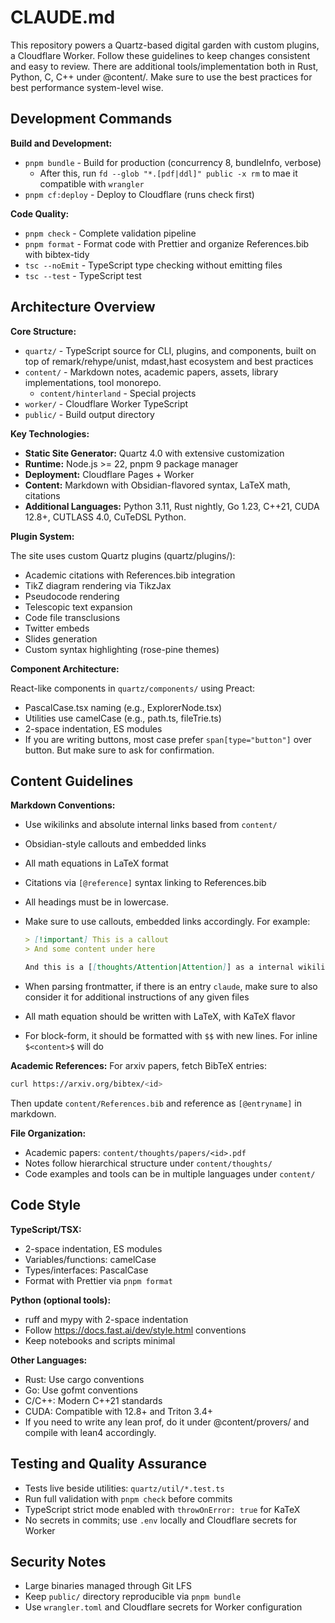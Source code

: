 # CLAUDE.md

This repository powers a Quartz-based digital garden with custom plugins, a Cloudflare Worker. Follow these guidelines to keep changes consistent and easy to review. There are additional tools/implementation both in Rust, Python, C, C++ under @content/. Make sure to use the best practices for best performance system-level wise.

## Development Commands

**Build and Development:**

- `pnpm bundle` - Build for production (concurrency 8, bundleInfo, verbose)
  - After this, run `fd --glob "*.[pdf|ddl]" public -x rm` to mae it compatible with `wrangler`
- `pnpm cf:deploy` - Deploy to Cloudflare (runs check first)

**Code Quality:**

- `pnpm check` - Complete validation pipeline
- `pnpm format` - Format code with Prettier and organize References.bib with bibtex-tidy
- `tsc --noEmit` - TypeScript type checking without emitting files
- `tsc --test` - TypeScript test

## Architecture Overview

**Core Structure:**

- `quartz/` - TypeScript source for CLI, plugins, and components, built on top of remark/rehype/unist, mdast,hast ecosystem and best practices
- `content/` - Markdown notes, academic papers, assets, library implementations, tool monorepo.
  - `content/hinterland` - Special projects
- `worker/` - Cloudflare Worker TypeScript
- `public/` - Build output directory

**Key Technologies:**

- **Static Site Generator:** Quartz 4.0 with extensive customization
- **Runtime:** Node.js >= 22, pnpm 9 package manager
- **Deployment:** Cloudflare Pages + Worker
- **Content:** Markdown with Obsidian-flavored syntax, LaTeX math, citations
- **Additional Languages:** Python 3.11, Rust nightly, Go 1.23, C++21, CUDA 12.8+, CUTLASS 4.0, CuTeDSL Python.

**Plugin System:**

The site uses custom Quartz plugins (quartz/plugins/):

- Academic citations with References.bib integration
- TikZ diagram rendering via TikzJax
- Pseudocode rendering
- Telescopic text expansion
- Code file transclusions
- Twitter embeds
- Slides generation
- Custom syntax highlighting (rose-pine themes)

**Component Architecture:**

React-like components in `quartz/components/` using Preact:

- PascalCase.tsx naming (e.g., ExplorerNode.tsx)
- Utilities use camelCase (e.g., path.ts, fileTrie.ts)
- 2-space indentation, ES modules
- If you are writing buttons, most case prefer `span[type="button"]` over button. But make sure to ask for confirmation.

## Content Guidelines

**Markdown Conventions:**

- Use wikilinks and absolute internal links based from `content/`
- Obsidian-style callouts and embedded links
- All math equations in LaTeX format
- Citations via `[@reference]` syntax linking to References.bib
- All headings must be in lowercase.
- Make sure to use callouts, embedded links accordingly. For example:

  ```markdown
  > [!important] This is a callout
  > And some content under here

  And this is a [[thoughts/Attention|Attention]] as a internal wikilinks.
  ```

- When parsing frontmatter, if there is an entry `claude`, make sure to also consider it for additional instructions of any given files
- All math equation should be written with LaTeX, with KaTeX flavor
- For block-form, it should be formatted with `$$` with new lines. For inline `$<content>$` will do

**Academic References:**
For arxiv papers, fetch BibTeX entries:

```bash
curl https://arxiv.org/bibtex/<id>
```

Then update `content/References.bib` and reference as `[@entryname]` in markdown.

**File Organization:**

- Academic papers: `content/thoughts/papers/<id>.pdf`
- Notes follow hierarchical structure under `content/thoughts/`
- Code examples and tools can be in multiple languages under `content/`

## Code Style

**TypeScript/TSX:**

- 2-space indentation, ES modules
- Variables/functions: camelCase
- Types/interfaces: PascalCase
- Format with Prettier via `pnpm format`

**Python (optional tools):**

- ruff and mypy with 2-space indentation
- Follow https://docs.fast.ai/dev/style.html conventions
- Keep notebooks and scripts minimal

**Other Languages:**

- Rust: Use cargo conventions
- Go: Use gofmt conventions
- C/C++: Modern C++21 standards
- CUDA: Compatible with 12.8+ and Triton 3.4+
- If you need to write any lean prof, do it under @content/provers/ and compile with lean4 accordingly.

## Testing and Quality Assurance

- Tests live beside utilities: `quartz/util/*.test.ts`
- Run full validation with `pnpm check` before commits
- TypeScript strict mode enabled with `throwOnError: true` for KaTeX
- No secrets in commits; use `.env` locally and Cloudflare secrets for Worker

## Security Notes

- Large binaries managed through Git LFS
- Keep `public/` directory reproducible via `pnpm bundle`
- Use `wrangler.toml` and Cloudflare secrets for Worker configuration
